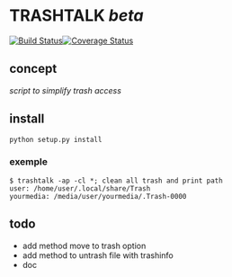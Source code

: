 # TRASHTALK *beta*

[![Build Status](https://travis-ci.org/PTank/trashtalk.svg?branch=dev)](https://travis-ci.org/PTank/trashtalk)[![Coverage Status](https://coveralls.io/repos/github/PTank/trashtalk/badge.svg?branch=dev)](https://coveralls.io/github/PTank/trashtalk?branch=dev)

## concept

*script to simplify trash access*

## install

	python setup.py install

### exemple

	$ trashtalk -ap -cl *; clean all trash and print path
	user: /home/user/.local/share/Trash
	yourmedia: /media/user/yourmedia/.Trash-0000


## todo

* add method move to trash option
* add method to untrash file with trashinfo
* doc
